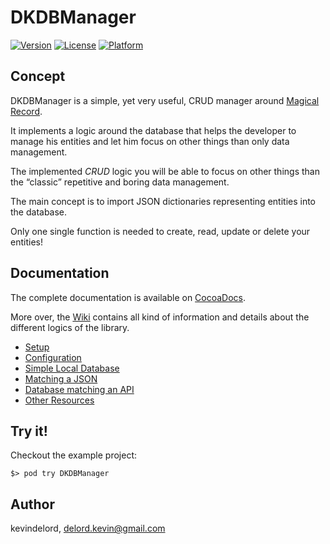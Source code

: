 # DKDBManager

[![Version](https://img.shields.io/cocoapods/v/DKDBManager.svg?style=flat)](http://cocoadocs.org/docsets/DKDBManager)
[![License](https://img.shields.io/cocoapods/l/DKDBManager.svg?style=flat)](http://cocoadocs.org/docsets/DKDBManager)
[![Platform](https://img.shields.io/cocoapods/p/DKDBManager.svg?style=flat)](http://cocoadocs.org/docsets/DKDBManager)

## Concept

DKDBManager is a simple, yet very useful, CRUD manager around [Magical Record](https://github.com/magicalpanda/MagicalRecord). 

It implements a logic around the database that helps the developer to manage his entities and let him focus on other things than only data management.

The implemented *CRUD* logic  you will be able to focus on other things than the “classic” repetitive and boring data management.

The main concept is to import JSON dictionaries representing entities into the database. 

Only one single function is needed to create, read, update or delete your entities!

## Documentation

The complete documentation is available on [CocoaDocs](http://cocoadocs.org/docsets/DKDBManager).

More over, the [Wiki](https://github.com/kevindelord/DKDBManager/wiki) contains all kind of information and details about the different logics of the library.

- [Setup](https://github.com/kevindelord/dkdbmanager/wiki#setup)
- [Configuration](https://github.com/kevindelord/dkdbmanager/wiki#configuration)
- [Simple Local Database](https://github.com/kevindelord/dkdbmanager/wiki#simple-local-database)
- [Matching a JSON](https://github.com/kevindelord/dkdbmanager/wiki#matching-a-json)
- [Database matching an API](https://github.com/kevindelord/dkdbmanager/wiki#database-matching-an-api)
- [Other Resources](https://github.com/kevindelord/dkdbmanager/wiki#other-resources)

## Try it!

Checkout the example project:

	$> pod try DKDBManager

## Author

kevindelord, delord.kevin@gmail.com
